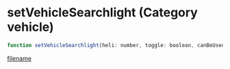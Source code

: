 # setVehicleSearchlight (Category vehicle)

```js
function setVehicleSearchlight(heli: number, toggle: boolean, canBeUsedByAI: boolean): void
```

[filename](setVehicleSearchlight_m.md ':include')